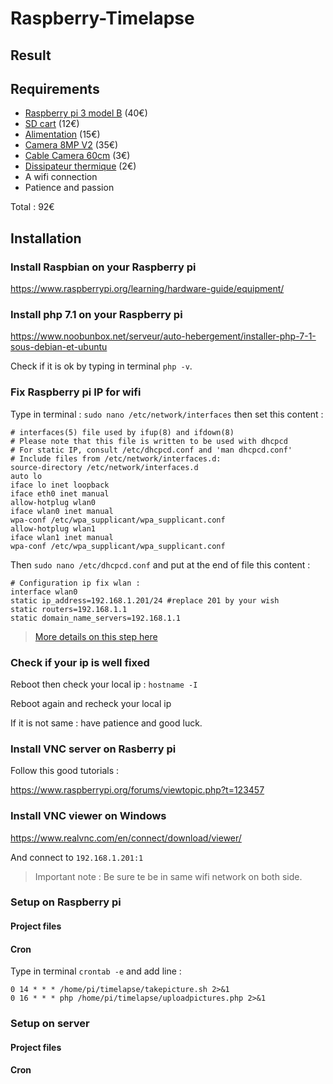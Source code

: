 # Raspberry-Timelapse
## Result


## Requirements
* [Raspberry pi 3 model B](https://www.adafruit.com/product/3055) (40€)
* [SD cart](http://boutique.semageek.com/fr/773-micro-sd-16-gb-avec-adaptater-sd-et-os-noobs.html) (12€)
* [Alimentation](http://boutique.semageek.com/fr/723-alimentation-raspberry-pi3-5v-25a-micro-usb.html) (15€)
* [Camera 8MP V2](http://boutique.semageek.com/fr/781-module-camera-8mp-v2-pour-raspberry-pi.html) (35€)
* [Cable Camera 60cm](http://boutique.semageek.com/fr/365-cable-flex-610mm-pour-camera-raspberry-pi.html) (3€)
* [Dissipateur thermique](https://www.adafruit.com/product/3082) (2€)
* A wifi connection
* Patience and passion

Total : 92€

## Installation
### Install Raspbian on your Raspberry pi
https://www.raspberrypi.org/learning/hardware-guide/equipment/

### Install php 7.1 on your Raspberry pi
https://www.noobunbox.net/serveur/auto-hebergement/installer-php-7-1-sous-debian-et-ubuntu

Check if it is ok by typing in terminal `php -v`. 
### Fix Raspberry pi IP for wifi
Type in terminal :
`sudo nano /etc/network/interfaces` then set this content :
```
# interfaces(5) file used by ifup(8) and ifdown(8)
# Please note that this file is written to be used with dhcpcd
# For static IP, consult /etc/dhcpcd.conf and 'man dhcpcd.conf'
# Include files from /etc/network/interfaces.d:
source-directory /etc/network/interfaces.d
auto lo
iface lo inet loopback
iface eth0 inet manual
allow-hotplug wlan0
iface wlan0 inet manual
wpa-conf /etc/wpa_supplicant/wpa_supplicant.conf
allow-hotplug wlan1
iface wlan1 inet manual
wpa-conf /etc/wpa_supplicant/wpa_supplicant.conf
```

Then `sudo nano /etc/dhcpcd.conf` and put at the end of file this content :
```
# Configuration ip fix wlan :
interface wlan0
static ip_address=192.168.1.201/24 #replace 201 by your wish
static routers=192.168.1.1
static domain_name_servers=192.168.1.1
```
> [More details on this step here](http://limen-arcanum.fr/2016/03/raspberry-3-et-ip-fixe-en-wifi/)


### Check if your ip is well fixed
Reboot then check your local ip : `hostname -I` 

Reboot again and recheck your local ip

If it is not same : have patience and good luck.


### Install VNC server on Rasberry pi
Follow this good tutorials :

https://www.raspberrypi.org/forums/viewtopic.php?t=123457

### Install VNC viewer on Windows 
https://www.realvnc.com/en/connect/download/viewer/

And connect to `192.168.1.201:1`

> Important note : Be sure te be in same wifi network on both side.


### Setup on Raspberry pi
#### Project files
#### Cron
Type in terminal `crontab -e` and add line :
```
0 14 * * * /home/pi/timelapse/takepicture.sh 2>&1
0 16 * * * php /home/pi/timelapse/uploadpictures.php 2>&1
```
 
### Setup on server
#### Project files
#### Cron

